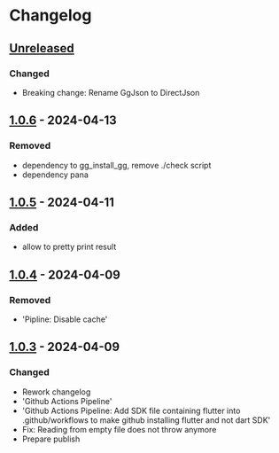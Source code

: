 # Changelog

## [Unreleased]

### Changed

- Breaking change: Rename GgJson to DirectJson

## [1.0.6] - 2024-04-13

### Removed

- dependency to gg\_install\_gg, remove ./check script
- dependency pana

## [1.0.5] - 2024-04-11

### Added

- allow to pretty print result

## [1.0.4] - 2024-04-09

### Removed

- 'Pipline: Disable cache'

## [1.0.3] - 2024-04-09

### Changed

- Rework changelog
- 'Github Actions Pipeline'
- 'Github Actions Pipeline: Add SDK file containing flutter into .github/workflows to make github installing flutter and not dart SDK'
- Fix: Reading from empty file does not throw anymore
- Prepare publish

[Unreleased]: https://github.com/inlavigo/gg_json/compare/1.0.6...HEAD
[1.0.6]: https://github.com/inlavigo/gg_json/compare/1.0.5...1.0.6
[1.0.5]: https://github.com/inlavigo/gg_json/compare/1.0.4...1.0.5
[1.0.4]: https://github.com/inlavigo/gg_json/compare/1.0.3...1.0.4
[1.0.3]: https://github.com/inlavigo/gg_json/tag/%tag
